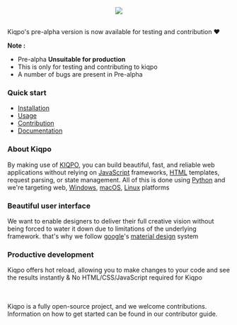 <p align="center">
  <img src='https://www.linkpicture.com/q/Frame-6.png' />
  <br/>
  <br/>
</p>

Kiqpo's pre-alpha version is now available for testing and contribution :heart:






**Note :**
- Pre-alpha **Unsuitable for production** 
- This is only for testing and contributing to kiqpo
- A number of bugs are present in Pre-alpha

### Quick start

- [Installation]('')
- [Usage]()
- [Contribution]()
- [Documentation]()

### About Kiqpo
By making use of [KIQPO](https://github/kiqpo), you can build beautiful, fast, and reliable web applications without relying on [JavaScript](https://github.com/topics/javascript) frameworks, [HTML](https://github.com/topics/HTML) templates, request parsing, or state management. All of this is done using [Python](https://github.com/python) and we're targeting web, [Windows](https://github.com/microsoft), [macOS](https://github.com/topics/macos), [Linux](https://github.com/topics/linux) platforms

### Beautiful user interface

We want to enable designers to deliver their full creative vision without being forced to water it down due to limitations of the underlying framework.
that's why we follow [google](https://github.com/google)'s [material design](https://github.com/material-components) system

### Productive development
Kiqpo offers hot reload, allowing you to make changes to your code and see the results instantly & No HTML/CSS/JavaScript required for Kiqpo



<br/>
<br/>
Kiqpo is a fully open-source project, and we welcome contributions. Information on how to get started can be found in our contributor guide.
